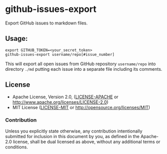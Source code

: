 # github-issues-export
Export GitHub issues to markdown files.

## Usage:

```
export GITHUB_TOKEN=<your_secret_token>
github-issues-export username/repo[#issue_number]
```

This will export all open issues from GitHub repository `username/repo` into directory `./md`
putting each issue into a separate file including its comments.

## License

 * Apache License, Version 2.0, ([LICENSE-APACHE](LICENSE-APACHE) or
   http://www.apache.org/licenses/LICENSE-2.0)
 * MIT License ([LICENSE-MIT](LICENSE-MIT) or
   http://opensource.org/licenses/MIT)

### Contribution

Unless you explicitly state otherwise, any contribution intentionally submitted
for inclusion in this document by you, as defined in the Apache-2.0 license,
shall be dual licensed as above, without any additional terms or conditions.

